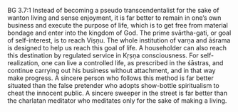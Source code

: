 BG 3.7:1	Instead of becoming a pseudo transcendentalist for the sake of wanton living and sense enjoyment, it is far better to remain in one’s own business and execute the purpose of life, which is to get free from material bondage and enter into the kingdom of God. The prime svārtha-gati, or goal of self-interest, is to reach Viṣṇu. The whole institution of varṇa and āśrama is designed to help us reach this goal of life. A householder can also reach this destination by regulated service in Kṛṣṇa consciousness. For self-realization, one can live a controlled life, as prescribed in the śāstras, and continue carrying out his business without attachment, and in that way make progress. A sincere person who follows this method is far better situated than the false pretender who adopts show-bottle spiritualism to cheat the innocent public. A sincere sweeper in the street is far better than the charlatan meditator who meditates only for the sake of making a living.